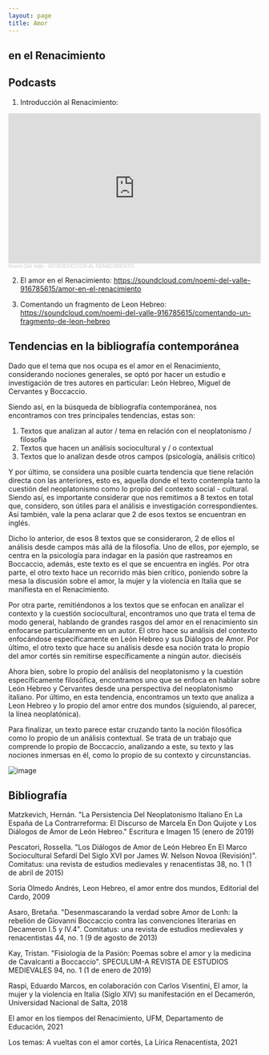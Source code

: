 ```yaml
---
layout: page
title: Amor 
---
```


## en el Renacimiento 

## Podcasts 

1. Introducción al Renacimiento:  
<iframe width="100%" height="300" scrolling="no" frameborder="no" allow="autoplay" src="https://w.soundcloud.com/player/?url=https%3A//api.soundcloud.com/tracks/1053812326&color=%23ff5500&auto_play=false&hide_related=false&show_comments=true&show_user=true&show_reposts=false&show_teaser=true&visual=true"></iframe><div style="font-size: 10px; color: #cccccc;line-break: anywhere;word-break: normal;overflow: hidden;white-space: nowrap;text-overflow: ellipsis; font-family: Interstate,Lucida Grande,Lucida Sans Unicode,Lucida Sans,Garuda,Verdana,Tahoma,sans-serif;font-weight: 100;"><a href="https://soundcloud.com/noemi-del-valle-916785615" title="Noemi Del Valle" target="_blank" style="color: #cccccc; text-decoration: none;">Noemi Del Valle</a> · <a href="https://soundcloud.com/noemi-del-valle-916785615/introduccion-al-renacimiento" title="INTRODUCCIÓN AL RENACIMIENTO" target="_blank" style="color: #cccccc; text-decoration: none;">INTRODUCCIÓN AL RENACIMIENTO</a></div>

2. El amor en el Renacimiento: https://soundcloud.com/noemi-del-valle-916785615/amor-en-el-renacimiento

3. Comentando un fragmento de Leon Hebreo: https://soundcloud.com/noemi-del-valle-916785615/comentando-un-fragmento-de-leon-hebreo

## Tendencias en la bibliografía contemporánea 

Dado que el tema que nos ocupa es el amor en el Renacimiento, considerando nociones generales, se optó por hacer un estudio e investigación de tres autores en particular: León Hebreo, Miguel de Cervantes y Boccaccio.

Siendo así, en la búsqueda de bibliografía contemporánea, nos encontramos con tres principales tendencias, estas son: 

1. Textos que analizan al autor / tema en relación con el neoplatonismo / filosofía 
2. Textos que hacen un análisis sociocultural y / o contextual
3. Textos que lo analizan desde otros campos (psicología, análisis crítico)

Y por último, se considera una posible cuarta tendencia que tiene relación directa con las anteriores, esto es, aquella donde el texto contempla tanto la cuestión del neoplatonismo como lo propio del contexto social - cultural. Siendo así, es importante considerar que nos remitimos a 8 textos en total que, considero, son útiles para el análisis e investigación correspondientes. Así también, vale la pena aclarar que 2 de esos textos se encuentran en inglés.

Dicho lo anterior, de esos 8 textos que se consideraron, 2 de ellos el análisis desde campos más allá de la filosofía. Uno de ellos, por ejemplo, se centra en la psicología para indagar en la pasión que rastreamos en Boccaccio, además, este texto es el que se encuentra en inglés. Por otra parte, el otro texto hace un recorrido más bien crítico, poniendo sobre la mesa la discusión sobre el amor, la mujer y la violencia en Italia que se manifiesta en el Renacimiento.

Por otra parte, remitiéndonos a los textos que se enfocan en analizar el contexto y la cuestión sociocultural, encontramos uno que trata el tema de modo general, hablando de grandes rasgos del amor en el renacimiento sin enfocarse particularmente en un autor. El otro hace su análisis del contexto enfocándose específicamente en León Hebreo y sus Diálogos de Amor. Por último, el otro texto que hace su análisis desde esa noción trata lo propio del amor cortés sin remitirse específicamente a ningún autor.
dieciséis

Ahora bien, sobre lo propio del análisis del neoplatonismo y la cuestión específicamente filosófica, encontramos uno que se enfoca en hablar sobre León Hebreo y Cervantes desde una perspectiva del neoplatonismo italiano. Por último, en esta tendencia, encontramos un texto que analiza a Leon Hebreo y lo propio del amor entre dos mundos (siguiendo, al parecer, la línea neoplatónica).

Para finalizar, un texto parece estar cruzando tanto la noción filosófica como lo propio de un análisis contextual. Se trata de un trabajo que comprende lo propio de Boccaccio, analizando a este, su texto y las nociones inmersas en él, como lo propio de su contexto y circunstancias.

![image](https://user-images.githubusercontent.com/83621954/120931102-c156bf00-c6b5-11eb-9ac3-90bf2634ad1e.png)

## Bibliografía 

Matzkevich, Hernán. "La Persistencia Del Neoplatonismo Italiano En La España de La Contrarreforma: El Discurso de Marcela En Don Quijote y Los Diálogos de Amor de León Hebreo." Escritura e Imagen 15 (enero de 2019)

Pescatori, Rossella. "Los Diálogos de Amor de León Hebreo En El Marco Sociocultural Sefardí Del Siglo XVI por James W. Nelson Novoa (Revisión)". Comitatus: una revista de estudios medievales y renacentistas 38, no. 1 (1 de abril de 2015)

Soria Olmedo Andrés, Leon Hebreo, el amor entre dos mundos, Editorial del Cardo, 2009 

Asaro, Bretaña. "Desenmascarando la verdad sobre Amor de Lonh: la rebelión de Giovanni Boccaccio contra las convenciones literarias en Decameron I.5 y IV.4". Comitatus: una revista de estudios medievales y renacentistas 44, no. 1 (9 de agosto de 2013)

Kay, Tristan. "Fisiología de la Pasión: Poemas sobre el amor y la medicina de Cavalcanti a Boccaccio". SPECULUM-A REVISTA DE ESTUDIOS MEDIEVALES 94, no. 1 (1 de enero de 2019)

Raspi, Eduardo Marcos, en colaboración con Carlos Visentini, El amor, la mujer y la violencia en Italia (Siglo XIV) su manifestación en el Decamerón, Universidad Nacional de Salta, 2018

El amor en los tiempos del Renacimiento, UFM, Departamento de Educación, 2021

Los temas: A vueltas con el amor cortés, La Lírica Renacentista, 2021


